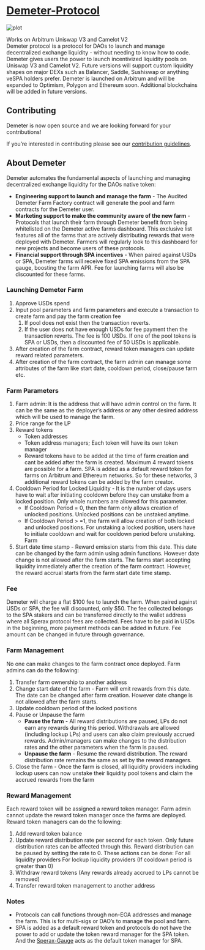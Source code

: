 # [Demeter-Protocol](https://demeter.sperax.io/)

![plot](https://sperax.io/assets/working.88f515ef.png)

Works on Arbitrum Uniswap V3 and Camelot V2 <br />
Demeter protocol is a protocol for DAOs to launch and manage decentralized exchange liquidity - without needing to know how to code. Demeter gives users the power to launch incentivized liquidity pools on Uniswap V3 and Camelot V2. Future versions will support custom liquidity shapes on major DEXs such as Balancer, Saddle, Sushiswap or anything veSPA holders prefer. Demeter is launched on Arbitrum and will be expanded to Optimism, Polygon and Ethereum soon. Additional blockchains will be added in future versions.

## Contributing

Demeter is now open source and we are looking forward for your contributions!

If you’re interested in contributing please see our [contribution guidelines](./CONTRIBUTING.md).

## About Demeter

Demeter automates the fundamental aspects of launching and managing decentralized exchange liquidity for the DAOs native token:

- **Engineering support to launch and manage the farm** - The Audited Demeter Farm Factory contract will generate the pool and farm contracts for the Demeter user.
- **Marketing support to make the community aware of the new farm** - Protocols that launch their farm through Demeter benefit from being whitelisted on the Demeter active farms dashboard. This exclusive list features all of the farms that are actively distributing rewards that were deployed with Demeter. Farmers will regularly look to this dashboard for new projects and become users of these protocols.
- **Financial support through SPA incentives** - When paired against USDs or SPA, Demeter farms will receive fixed SPA emissions from the SPA gauge, boosting the farm APR. Fee for launching farms will also be discounted for these farms.

### Launching Demeter Farm

1. Approve USDs spend
1. Input pool parameters and farm parameters and execute a transaction to create farm and pay the farm creation fee
   1. If pool does not exist then the transaction reverts.
   1. If the user does not have enough USDs for fee payment then the transaction reverts. The fee is 100 USDs. If one of the pool tokens is SPA or USDs, then a discounted fee of 50 USDs is applicable.
1. After creation of the farm contract, reward token managers can update reward related parameters.
1. After creation of the farm contract, the farm admin can manage some attributes of the farm like start date, cooldown period, close/pause farm etc.

### Farm Parameters

1. Farm admin: It is the address that will have admin control on the farm. It can be the same as the deployer’s address or any other desired address which will be used to manage the farm.
1. Price range for the LP
1. Reward tokens
   - Token addresses
   - Token address managers; Each token will have its own token manager
   - Reward tokens have to be added at the time of farm creation and cant be added after the farm is created. Maximum 4 reward tokens are possible for a farm. SPA is added as a default reward token for       farms on Arbitrum and Ethereum networks. So for these networks, 3 additional reward tokens can be added by the farm creator.
1. Cooldown Period for Locked Liquidity - It is the number of days users have to wait after initiating cooldown before they can unstake from a locked position. Only whole numbers are allowed for this       parameter.
   - If Cooldown Period = 0, then the farm only allows creation of unlocked positions. Unlocked positions can be unstaked anytime.
   - If Cooldown Period > =1, the farm will allow creation of both locked and unlocked positions. For unstaking a locked position, users have to initiate cooldown and wait for cooldown period before
     unstaking. Farm
1. Start date time stamp - Reward emission starts from this date. This date can be changed by the farm admin using admin functions. However date change is not allowed after the farm starts.
   The farms start accepting liquidity immediately after the creation of the farm contract. However, the reward accrual starts from the farm start date time stamp.

### Fee

Demeter will charge a flat $100 fee to launch the farm. When paired against USDs or SPA, the fee will discounted, only $50. The fee collected belongs to the SPA stakers and can be transferred directly to the wallet address where all Sperax protocol fees are collected. Fees have to be paid in USDs in the beginning, more payment methods can be added in future. Fee amount can be changed in future through governance.

### Farm Management

No one can make changes to the farm contract once deployed. Farm admins can do the following:

1. Transfer farm ownership to another address
1. Change start date of the farm - Farm will emit rewards from this date. The date can be changed after farm creation. However date change is not allowed after the farm starts.
1. Update cooldown period of the locked positions
1. Pause or Unpause the farm
   - **Pause the farm** - All reward distributions are paused, LPs do not earn any rewards during this period. Withdrawals are allowed (including lockup LPs) and users can also claim previously accrued rewards. Admin/managers can make changes to the distribution rates and the other parameters when the farm is paused.
   - **Unpause the farm** - Resume the reward distribution. The reward distribution rate remains the same as set by the reward managers.
1. Close the farm - Once the farm is closed, all liquidity providers including lockup users can now unstake their liquidity pool tokens and claim the accrued rewards from the farm

### Reward Management

Each reward token will be assigned a reward token manager. Farm admin cannot update the reward token manager once the farms are deployed. Reward token managers can do the following:

1. Add reward token balance
1. Update reward distribution rate per second for each token. Only future distribution rates can be affected through this. Reward distribution can be paused by setting the rate to 0. These actions can be done: For all liquidity providers For lockup liquidity providers (If cooldown period is greater than 0)
1. Withdraw reward tokens (Any rewards already accrued to LPs cannot be removed)
1. Transfer reward token management to another address

### Notes

- Protocols can call functions through non-EOA addresses and manage the farm. This is for multi-sigs or DAO’s to manage the pool and farm.
- SPA is added as a default reward token and protocols do not have the power to add or update the token reward manager for the SPA token. And the [Sperax-Gauge](https://app-v2.sperax.io/gauge) acts as the default token manager for SPA.
